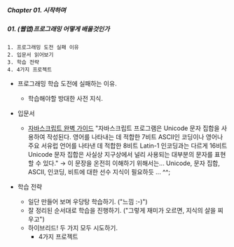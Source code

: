 ##### Chapter 01. 시작하며

##### 01. (웹앱)프로그래밍 어떻게 배울것인가

```
1. 프로그래밍 도전 실패 이유
2. 입문서 읽어보기
3. 학습 전략
4. 4가지 프로젝트
```

- 프로그래밍 학습 도전에 실패하는 이유.

  - 학습해야할 방대한 사전 지식.

- 입문서

  - [자바스크립트 완벽 가이드](http://www.yes24.com/Product/Goods/108801676)
    "자바스크립트 프로그램은 Unicode 문자 집합을 사용하여 작성된다. 영어를 나타내는 데 적합한 7비트 ASCII인 코딩이나 영어나 주요 서유럽 언어를 나타낸 데 적합한 8비트 Latin-1 인코딩과는 다르게 16비트 Unicode 문자 집합은 사실상 지구상에서 널리 사용되는 대부분의 문자를 표현할 수 있다."
    → 이 문장을 온전히 이해하기 위해서는... Unicode, 문자 집합, ASCII, 인코딩, 비트에 대한 선수 지식이 필요하듯 ... ^^;

- 학습 전략

  - 일단 만들어 보며 우당탕 학습하기. ("느낌 :-)")
  - 잘 정리된 순서대로 학습을 진행하기. ("그렇게 재미가 오르면, 지식의 살을 찌우고")
  - 하이브리드! 두 가지 모두 시도하기.
    - 4가지 프로젝트
